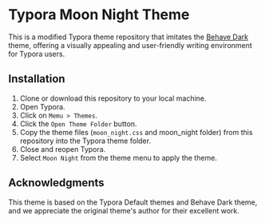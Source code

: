 # Typora Moon Night Theme

This is a modified Typora theme repository that imitates the [Behave Dark](https://github.com/Chrismettal/Obsidian-Behave-dark) theme, offering a visually appealing and user-friendly writing environment for Typora users.


## Installation

1. Clone or download this repository to your local machine.
2. Open Typora.
3. Click on `Memu > Themes`.
4. Click the `Open Theme Folder` button.
5. Copy the theme files (`moon_night.css` and moon_night folder) from this repository into the Typora theme folder.
6. Close and reopen Typora.
7. Select `Moon Night` from the theme menu to apply the theme.


## Acknowledgments

This theme is based on the Typora Default themes and Behave Dark theme, and we appreciate the original theme's author for their excellent work.